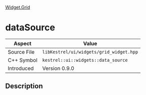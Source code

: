 [Widget.Grid](index)
# dataSource
| Aspect | Value |
| --- | --- |
| Source File | `libKestrel/ui/widgets/grid_widget.hpp` |
| C++ Symbol | `kestrel::ui::widgets::data_source` |
| Introduced | Version 0.9.0 |
## Description

